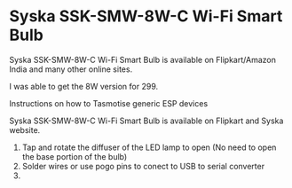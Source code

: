 # Syska SSK-SMW-8W-C Wi-Fi Smart Bulb

Syska SSK-SMW-8W-C Wi-Fi Smart Bulb is available on Flipkart/Amazon India and many other online sites.

I was able to get the 8W version for 299.

Instructions on how to Tasmotise generic ESP devices

Syska SSK-SMW-8W-C Wi-Fi Smart Bulb is available on Flipkart and Syska website.

1)  Tap and rotate the diffuser of the LED lamp to open (No need to open the base portion of the bulb)
2)  Solder wires or use pogo pins to conect to USB to serial converter
3)  


